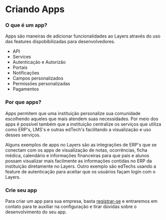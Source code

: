 # Criando Apps

### O que é um app?

Apps são maneiras de adicionar funcionalidades ao Layers através do uso das features dispobibilizadas para desenvolvedores.

+ API
+ Services
+ Autenticação e Autorizão
+ Portais
+ Notificações
+ Campos personalizados
+ Permissões personalizadas
+ Pagamentos

### Por que apps?

Apps permitem que uma instituição personalize sua comunidade escolhendo aqueles que mais atendem suas necessidades. Por meio dos apps é possível também que a instituição centralize os serviços que utiliza como ERP's, LMS's e outras edTech's facilitando a visualização e uso desses serviços.

Alguns exemplos de apps no Layers são as integrações de ERP's que se conectam com os apps de visualização de notas, ocorrências, ficha médica, calendário e informações financeiras para que pais e alunos possam visualizar mais facilmente as informações contidas no ERP da instituição diretamente no Layers. Outro exemplo são edTechs usando a feature de autenticação para aceitar que os usuários façam login com o Layers.

### Crie seu app

Para criar um app para sua empresa, basta [registrar-se](https://forms.gle/m1GEoWVK5joyg3Do7) e entraremos em contato para te auxiliar na configuração e tirar dúvidas sobre o desenvolvimento do seu app.